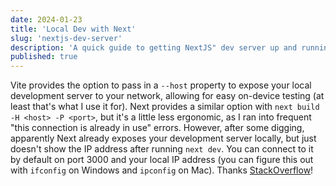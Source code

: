 ```yaml
---
date: 2024-01-23
title: 'Local Dev with Next'
slug: 'nextjs-dev-server'
description: 'A quick guide to getting NextJS" dev server up and running'
published: true
---
```


Vite provides the option to pass in a `--host` property to expose your local development server to your network, allowing for easy on-device testing (at least that's what I use it for). Next provides a similar option with `next build -H <host> -P <port>`, but it's a little less ergonomic, as I ran into frequent "this connection is already in use" errors. However, after some digging, apparently Next already exposes your development server locally, but just doesn't show the IP address after running `next dev`. You can connect to it by default on port 3000 and your local IP address (you can figure this out with `ifconfig` on Windows and `ipconfig` on Mac). Thanks [StackOverflow](https://stackoverflow.com/questions/68254828/running-a-development-server-on-nextjs-on-the-network)!
